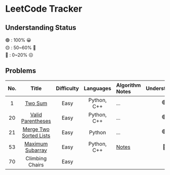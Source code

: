 # LeetCode Tracker

## Understanding Status
🟢 : 100% 😀 <br>
🟡 : 50\~60% 🤨 <br>
🔴 : 0\~20% ☹️ <br>

## Problems

| No. | Title | Difficulty | Languages | Algorithm Notes | Understanding |
| :---: | :----------------: | :----------: | :---------: | :------ | :------: |
| 1 | [Two Sum](https://leetcode.com/problems/two-sum/) | Easy | Python, C++  | ... | 🟢 |
| 20 | [Valid Parentheses](https://leetcode.com/problems/valid-parentheses/) | Easy | Python, C++ | ... | 🟢 |
| 21 | [Merge Two Sorted Lists](https://leetcode.com/problems/merge-two-sorted-lists/) | Easy | Python | ... | 🟢 |
| 53 | [Maximum Subarray](https://leetcode.com/problems/maximum-subarray/) | Easy | Python, C++ | [Notes](https://quantshin.com/53-maximum-subarray/) | 🔴 |
| 70 | Climbing Chairs | Easy | 
